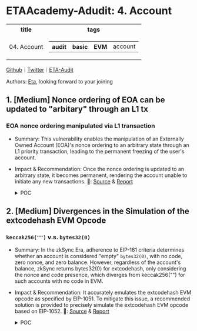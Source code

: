 # ETAAcademy-Adudit: 4. Account

<table>
  <tr>
    <th>title</th>
    <th>tags</th>
  </tr>
  <tr>
    <td>04. Account</td>
    <td>
      <table>
        <tr>
          <th>audit</th>
          <th>basic</th>
          <th>EVM</th>
          <td>account</td>
        </tr>
      </table>
    </td>
  </tr>
</table>

[Github](https://github.com/ETAAcademy)｜[Twitter](https://twitter.com/ETAAcademy)｜[ETA-Audit](https://github.com/ETAAcademy/ETAAcademy-Audit)

Authors: [Eta](https://twitter.com/pwhattie), looking forward to your joining

## 1. [Medium] Nonce ordering of EOA can be updated to "arbitary" through an L1 tx

### EOA nonce ordering manipulated via L1 transaction

- Summary: This vulnerability enables the manipulation of an Externally Owned Account (EOA)'s nonce ordering to an arbitrary state through an L1 priority transaction, leading to the permanent freezing of the user's account.
- Impact & Recommendation: Once the nonce ordering is updated to an arbitrary state, it becomes permanent, rendering the account unable to initiate any new transactions.
  🐬: [Source](https://github.com/code-423n4/2023-10-zksync-findings/issues/861) & [Report](https://code4rena.com/reports/2023-10-zksync)

  <details><summary>POC</summary>

  ```solidity

    function _validateTransaction(
        bytes32 _suggestedSignedHash,
        Transaction calldata _transaction
    ) internal returns (bytes4 magic) {
        // Note, that nonce holder can only be called with "isSystem" flag.
        SystemContractsCaller.systemCallWithPropagatedRevert(
            uint32(gasleft()),
            address(NONCE_HOLDER_SYSTEM_CONTRACT),
            0,
            abi.encodeCall(INonceHolder.incrementMinNonceIfEquals, (_transaction.nonce))
        );
    function incrementMinNonceIfEquals(uint256 _expectedNonce) external onlySystemCall {
        uint256 addressAsKey = uint256(uint160(msg.sender));
        uint256 oldRawNonce = rawNonces[addressAsKey];
        (, uint256 oldMinNonce) = _splitRawNonce(oldRawNonce);
        require(oldMinNonce == _expectedNonce, "Incorrect nonce");
        unchecked {
            rawNonces[addressAsKey] = oldRawNonce + 1;
        }
    }

     // Checks whether the nonce `nonce` have been already used for
        // account `from`. Reverts if the nonce has not been used properly.
        function ensureNonceUsage(from, nonce, shouldNonceBeUsed) {
            // INonceHolder.validateNonceUsage selector
            mstore(0, {{RIGHT_PADDED_VALIDATE_NONCE_USAGE_SELECTOR}})
            mstore(4, from)
            mstore(36, nonce)
            mstore(68, shouldNonceBeUsed)
            let success := call(
                gas(),
                NONCE_HOLDER_ADDR(),
                0,
                0,
                100,
                0,
                0
            )
            if iszero(success) {
                revertWithReason(
                    ACCOUNT_TX_VALIDATION_ERR_CODE(),
                    1
                )
            }
        }
    function validateNonceUsage(address _address, uint256 _key, bool _shouldBeUsed) external view {
        bool isUsed = isNonceUsed(_address, _key);
        if (isUsed && !_shouldBeUsed) {
            revert("Reusing the same nonce twice");
        } else if (!isUsed && _shouldBeUsed) {
            revert("The nonce was not set as used");
        }
    }
    function isNonceUsed(address _address, uint256 _nonce) public view returns (bool) {
        uint256 addressAsKey = uint256(uint160(_address));
        return (_nonce < getMinNonce(_address) || nonceValues[addressAsKey][_nonce] > 0);
    }

    function _execute(Transaction calldata _transaction) internal {
        address to = address(uint160(_transaction.to));
        uint128 value = Utils.safeCastToU128(_transaction.value);
        bytes calldata data = _transaction.data;
        uint32 gas = Utils.safeCastToU32(gasleft());
        // Note, that the deployment method from the deployer contract can only be called with a "systemCall" flag.
        bool isSystemCall;
        if (to == address(DEPLOYER_SYSTEM_CONTRACT) && data.length >= 4) {
            bytes4 selector = bytes4(data[:4]);
            // Check that called function is the deployment method,
            // the others deployer method is not supposed to be called from the default account.
            isSystemCall =
                selector == DEPLOYER_SYSTEM_CONTRACT.create.selector ||
                selector == DEPLOYER_SYSTEM_CONTRACT.create2.selector ||
                selector == DEPLOYER_SYSTEM_CONTRACT.createAccount.selector ||
                selector == DEPLOYER_SYSTEM_CONTRACT.create2Account.selector;
        }

            function msgValueSimulatorMimicCall(to, from, value, dataPtr) -> success {
                // Only calls to the deployer system contract are allowed to be system
                let isSystem := eq(to, CONTRACT_DEPLOYER_ADDR())
                success := mimicCallOnlyResult(
                    MSG_VALUE_SIMULATOR_ADDR(),
                    from,
                    dataPtr,
                    0,
                    1,
                    value,
                    to,
                    isSystem
                )
            }

    function updateNonceOrdering(AccountNonceOrdering _nonceOrdering) external onlySystemCall {
        AccountInfo memory currentInfo = accountInfo[msg.sender];
        require(
            _nonceOrdering == AccountNonceOrdering.Arbitrary &&
                currentInfo.nonceOrdering == AccountNonceOrdering.Sequential,
            "It is only possible to change from sequential to arbitrary ordering"
        );
        currentInfo.nonceOrdering = _nonceOrdering;
        _storeAccountInfo(msg.sender, currentInfo);
        emit AccountNonceOrderingUpdated(msg.sender, _nonceOrdering);
    }


  ```

  </details>

## 2. [Medium] Divergences in the Simulation of the extcodehash EVM Opcode

### `keccak256("")` v.s. `bytes32(0)`

- Summary: In the zkSync Era, adherence to EIP-161 criteria determines whether an account is considered "empty" `bytes32(0)`, with no code, zero nonce, and zero balance. However, regardless of the account's balance, zkSync returns bytes32(0) for extcodehash, only considering the nonce and code presence, which diverges from keccak256("") for such accounts with no code in EVM.
- Impact & Recommendation: It accurately emulates the extcodehash EVM opcode as specified by EIP-1051. To mitigate this issue, a recommended solution is provided to precisely simulate the extcodehash EVM opcode based on EIP-1052.
  🐬: [Source](https://github.com/code-423n4/2023-10-zksync-findings/issues/133) & [Report](https://code4rena.com/reports/2023-10-zksync)

  <details><summary>POC</summary>

  ```solidity

  function getCodeHash(uint256 _input) external view override returns (bytes32) {
        address account = address(uint160(_input));
        if (uint160(account) <= CURRENT_MAX_PRECOMPILE_ADDRESS && account.balance != 0) {
            return EMPTY_STRING_KECCAK;
        } else if (uint160(account) <= CURRENT_MAX_PRECOMPILE_ADDRESS && address(account).balance == 0) {
            return bytes32(0);
        }
        bytes32 codeHash = getRawCodeHash(account);
        if (codeHash == 0x00 && NONCE_HOLDER_SYSTEM_CONTRACT.getRawNonce(account) > 0) {
            codeHash = EMPTY_STRING_KECCAK;
        }
        else if (Utils.isContractConstructing(codeHash)) {
            codeHash = EMPTY_STRING_KECCAK;
        } else if (codeHash == 0x00 && NONCE_HOLDER_SYSTEM_CONTRACT.getRawNonce(account) == 0 && address(account).balance != 0) {
            codeHash = EMPTY_STRING_KECCAK;
        }
        return codeHash;
    }

  ```

  </details>
